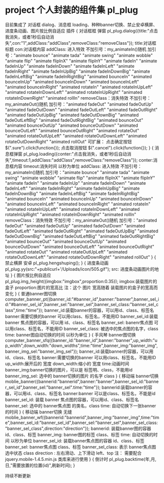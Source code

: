 # project 个人封装的组件集 pl_plug

目前集成了  对话框 dialog、消息框 loading、种种banner切换、禁止安卓横屏、进度条动画、图片按比例自适应 插件
	{
		对话框框 弹窗
		pl_plug.dialog({title:"点击我消失，或者1秒后自动消失",con:"1",addClass:"addClass",removeClass:"removeClass"});
		title:对话框 标题
		con:对话框内容
		addClass: 进入特效
			不加引号：my_animateIn()随机
			加引号："animate bounce"
					"animate tada"
					"animate swing"
					"animate wobble"
					"animate flip"
					"animate flipInX"
					"animate flipInY"
					"animate fadeIn"
					"animate fadeInUp"
					"animate fadeInDown"
					"animate fadeInLeft"
					"animate fadeInRight"
					"animate fadeInUpBig"
					"animate fadeInDownBig"
					"animate fadeInLeftBig"
					"animate fadeInRightBig"
					"animated bounceIn"
					"animated bounceInUp"
					"animated bounceInDown"
					"animated bounceInLeft"
					"animated bounceInRight"
					"animated rotateIn"
					"animated rotateInUpLeft"
					"animated rotateInDownLeft"
					"animated rotateInUpRight"
					"animated rotateInDownRight"
					"animated rollIn"
		removeClass：消失特效
			不加引号：my_animateOut()随机
			加引号："animated fadeOut"
					"animated fadeOutUp"
					"animated fadeOutDown"
					"animated fadeOutLeft"
					"animated fadeOutRight"
					"animated fadeOutUpBig"
					"animated fadeOutDownBig"
					"animated fadeOutLeftBig"
					"animated fadeOutRightBig"
					"animated bounceOut"
					"animated bounceOutUp"
					"animated bounceOutDown"
					"animated bounceOutLeft"
					"animated bounceOutRight"
					"animated rotateOut"
					"animated rotateOutUpLeft"
					"animated rotateOutDownLeft"
					"animated rotateOutDownRight"
					"animated rollOut"
		可扩展：
			点击确定按钮
				$(".sure").click(function{});
			点击取消按钮
				$(".cancel").click(function{});
	}
	{
		消息框弹窗
		pl_plug.loading({conter:"点击我消失，或者1秒后自动消失",timeout:1,addClass:"addClass",removeClass:"removeClass"});
		conter:消息框内容
		timeout:消失时间  以秒为单位
		addClass: 进入特效
			不加引号：my_animateIn()随机
			加引号："animate bounce"
					"animate tada"
					"animate swing"
					"animate wobble"
					"animate flip"
					"animate flipInX"
					"animate flipInY"
					"animate fadeIn"
					"animate fadeInUp"
					"animate fadeInDown"
					"animate fadeInLeft"
					"animate fadeInRight"
					"animate fadeInUpBig"
					"animate fadeInDownBig"
					"animate fadeInLeftBig"
					"animate fadeInRightBig"
					"animated bounceIn"
					"animated bounceInUp"
					"animated bounceInDown"
					"animated bounceInLeft"
					"animated bounceInRight"
					"animated rotateIn"
					"animated rotateInUpLeft"
					"animated rotateInDownLeft"
					"animated rotateInUpRight"
					"animated rotateInDownRight"
					"animated rollIn"
		removeClass：消失特效
			不加引号：my_animateOut()随机
			加引号："animated fadeOut"
					"animated fadeOutUp"
					"animated fadeOutDown"
					"animated fadeOutLeft"
					"animated fadeOutRight"
					"animated fadeOutUpBig"
					"animated fadeOutDownBig"
					"animated fadeOutLeftBig"
					"animated fadeOutRightBig"
					"animated bounceOut"
					"animated bounceOutUp"
					"animated bounceOutDown"
					"animated bounceOutLeft"
					"animated bounceOutRight"
					"animated rotateOut"
					"animated rotateOutUpLeft"
					"animated rotateOutDownLeft"
					"animated rotateOutDownRight"
					"animated rollOut"
	}
	{
		禁止横屏 安卓
		pl_plug.hengshuping();
	}
	{
		进度条动画
		pl_plug.yy(src:"+publicurl+'/Uploads/icon/505.gif");
		src: 进度条动画图片的地址
	}
	{
		图片按比例自适应
		pl_plug.img_height({imgbox:"imgbox",proportion:0.35});
		imgbox:装载图片的盒子
		proportion:图片的宽高比
		注：这个 图片 宽高随着 装载图片的盒子的宽高而变化
	}
	{
		普通banner图切换
		computer_banner_pt({banner_id:"#banner_id",banner:"banner",banner_sel_id:"#banner_sel_id",banner_sel:"banner_sel",banner_sel_class:"banner_sel_class",time:"time"});
		banner_id:装载banner的容器，可以用id、class、标签名
		banner:需要切换的banner  可以用class、标签名，不能用ID
		banner_sel_id:装载 banner 焦点图的容器，可以用 id、class、标签名
		banner_sel: banenr焦点图  可以用class、标签名，不能用ID
		banner_sel_class: 被选中的焦点图的名字，class
		time: banner图自动切换的时间  以秒为单位
	}
	{
		手风琴 banner图切换
		computer_banner_sfq({banner_id:"banner_id",banner:"banner",up_width:"up_width",down_width:"down_widths",time:"time",banner_img:"banner_img",banner_img_sel:"banner_img_sel"});
		banner_id:装载banner的容器，可以用id、class、标签名
		banner:需要切换的banner  可以用class、标签名，不能用ID
		up_width:展开后的 宽度
		down_width:缩小的 宽度
		time:动画时间
		banner_img:banner切换的图片，可以是  标签明、class，不能用id
		banner_img_sel: 选中的  banner切换的图片 的名字 class
	}
	{
		移动端 banner切换
		moblie_banner({bannerid:"bannerid",banner:"banner",banner_sel_id:"banner_sel_id",banner_sel:"banner_sel".time:"time"});
	    bannerid:装载banner的容器，可以用id、class、标签名
	    banner:banner 可以是class、标签名，不能是id
	    banner_sel_id: 装载 banner 焦点图的容器，可以用id、class、标签名
	    banner_sel: 选中的 banner焦点图 的类名，class
	    time: 自动切换下一张banner 的时间
	}
    {
    	移动端 banner切换 无缝
    	moblie_banner_wf({bannerid:"bannerid",banner_img:"banner_img",time:"time",banner_sel_id:"banner_sel_id",banner_sel:"banner_sel",banner_sel_class:"banner_sel_class",direction:"direction"});
    	bannerid: 装载banner图的容器 id、class、标签
    	banner_img: banner图的标签 class、标签
    	time: 自动切换的时间 以秒为单位
    	banner_sel_id: 装载banner焦点图的容器 id、class、标签
    	banner_sel: banner焦点图 class、标签
    	banner_sel_class: 表示 banner焦点图 选中状态 class
    	direction : 左右滑动、上下滑动  left、top
    	注：
    		需要配合 jquery.mobile-1.4.5.min.js 类库来进行使用
    }
    {
    	倒计时
		pl_plug.backtime(年,月,日,"需要放置的位置(id)",刷新时间);
    }

持续不断更新